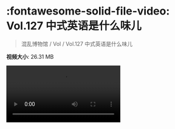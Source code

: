# :fontawesome-solid-file-video: Vol.127 中式英语是什么味儿

> 混乱博物馆 / Vol / Vol.127 中式英语是什么味儿

**视频大小**: 26.31 MB

<div class="video"><video src="https://file.hsyhx.top/archive/混乱博物馆/Vol/127.mp4" controls preload>🤔 您的浏览器不支持 video 标签</video></div>
